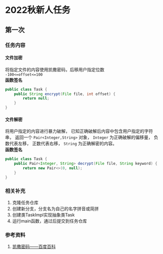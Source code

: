 # 2022秋新人任务

## 第一次

### 任务内容

#### 文件加密

将指定文件的内容使用凯撒密码，后移用户指定位数  
`-100<=offset<=100`  
**函数签名**

```Java
public class Task {
    public String encrypt(File file, int offset) {
        return null;
    }
}
```

#### 文件解密

将用户指定的内容进行暴力破解，
已知正确破解后内容中包含用户指定的字符串，
返回一个 `Pair<Integer,String>` 对象， `Integer` 为正确破解的偏移量，
负数代表左移，
正数代表右移，
 `String` 为正确解密的内容。  
**函数签名**

```Java
public class Task {
    public Pair<Integer, String> decrypt(File file, String keyword) {
        return new Pair<>(0, null);
    }
}
```

### 相关补充

1. 克隆任务仓库
2. 创建新分支，分支名为自己的名字拼音或简拼
3. 创建类TaskImpl实现抽象类Task
4. 运行main函数，通过后提交到任务仓库

### 参考资料

1. [凯撒密码——百度百科](https://baike.baidu.com/item/%E6%81%BA%E6%92%92%E5%AF%86%E7%A0%81/4905284)
